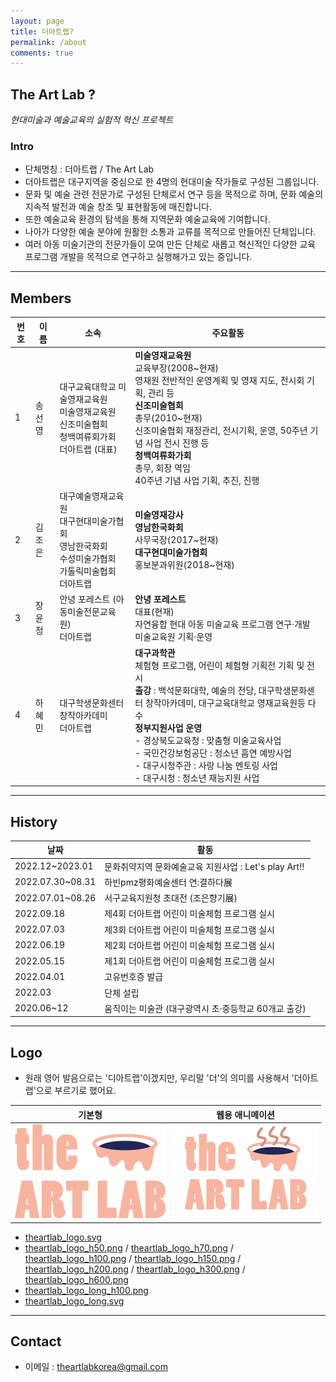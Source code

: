 ```yaml
---
layout: page
title: 더아트랩?
permalink: /about
comments: true
---
```


## The Art Lab ?

_현대미술과 예술교육의 실험적 혁신 프로젝트_

### Intro

* 단체명칭 : 더아트랩 / The Art Lab
* 더아트랩은 대구지역을 중심으로 한 4명의 현대미술 작가들로 구성된 그룹입니다.
* 문화 및 예술 관련 전문가로 구성된 단체로서 연구 등을 목적으로 하며, 문화 예술의 지속적 발전과 예술 창조 및 표현활동에 매진합니다.
* 또한 예술교육 환경의 탐색을 통해 지역문화 예술교육에 기여합니다.
* 나아가 다양한 예술 분야에 원활한 소통과 교류를 목적으로 만들어진 단체입니다.
* 여러 아동 미술기관의 전문가들이 모여 만든 단체로 새롭고 혁신적인 다양한 교육 프로그램 개발을 목적으로 연구하고 실행해가고 있는 중입니다.



------

## Members

|번호 |이름   |소속  |주요활동  |
|-----|-------|------|----------|
|1    |송선영 |대구교육대학교 미술영재교육원 <br/>미술영재교육원 <br/>신조미술협회 <br/>청백여류회가회 <br/>더아트랩 (대표)|**미술영재교육원**<br/> 교육부장(2008~현재)<br/> 영재원 전반적인 운영계획 및 영재 지도, 전시회 기획, 관리 등<br/>**신조미술협회**<br/> 총무(2010~현재)<br/> 신조미술협회 재정관리, 전시기획, 운영, 50주년 기념 사업 전시 진행 등<br/>**청백여류화가회**<br/> 총무, 회장 역임<br/> 40주년 기념 사업 기획, 추진, 진행|
|2 |김조은 |대구예술영재교육원 <br/>대구현대미술가협회 <br/>영남한국화회 <br/>수성미술가협회 <br/>가톨릭미술협회 <br/>더아트랩|**미술영재강사**<br/>**영남한국화회**<br/> 사무국장(2017~현재)<br/>**대구현대미술가협회**<br/> 홍보분과위원(2018~현재)|
|3    |장윤정 | 안녕 포레스트 (아동미술전문교육원) <br/>더아트랩 | **안녕 포레스트**<br/> 대표(현재)<br/> 자연융합 현대 아동 미술교육 프로그램 연구‧개발<br/> 미술교육원 기획‧운영 |
|4    |하혜민 | 대구학생문화센터 <br/>창작아카데미 <br/>더아트랩 | **대구과학관** <br/> 체험형 프로그램, 어린이 체험형 기획전 기획 및 전시 <br/>**출강** :  백석문화대학, 예술의 전당, 대구학생문화센터 창작아카데미, 대구교육대학교 영재교육원등 다수 <br/>**정부지원사업 운영** <br/>\- 경상북도교육청 : 맞춤형 미술교육사업<br/>\- 국민건강보험공단 :  청소년 흡연 예방사업 <br/>\- 대구시청주관 :  사랑 나눔 멘토링 사업 <br/>\- 대구시청 :  청소년 재능지원 사업 |



------

## History

|날짜             |활동               |
|-----------------|-------------------|
|2022.12~2023.01 |문화취약지역 문화예술교육 지원사업 : Let's play Art!! |
|2022.07.30~08.31 |하빈pmz평화예술센터 연:결하다展 |
|2022.07.01~08.26 |서구교육지원청 초대전 (조은향기展) |
|2022.09.18       |제4회 더아트랩 어린이 미술체험 프로그램 실시 |
|2022.07.03       |제3회 더아트랩 어린이 미술체험 프로그램 실시 |
|2022.06.19       |제2회 더아트랩 어린이 미술체험 프로그램 실시 |
|2022.05.15       |제1회 더아트랩 어린이 미술체험 프로그램 실시 |
|2022.04.01       |고유번호증 발급 |
|2022.03          |단체 설립 |
|2020.06~12       |움직이는 미술관 (대구광역시 초·중등학교 60개교 출강) |



------

## Logo

* 원래 영어 발음으로는 '디아트랩'이겠지만, 우리말 '더'의 의미를 사용해서 '더아트랩'으로 부르기로 했어요.

|기본형 |웹용 애니메이션 |
|-------|----------------|
| ![theartlab_logo_h150.png](../assets/images/theartlab_logo_h150.png) | ![theartlab_logo_h150.png](../assets/images/theartlab_ani/h150/theartlab_ani.gif) |

* [theartlab_logo.svg](../assets/images/theartlab_logo.svg)
* [theartlab_logo_h50.png](../assets/images/theartlab_logo_h50.png) / [theartlab_logo_h70.png](../assets/images/theartlab_logo_h70.png) / [theartlab_logo_h100.png](../assets/images/theartlab_logo_h100.png) / [theartlab_logo_h150.png](../assets/images/theartlab_logo_h150.png) / [theartlab_logo_h200.png](../assets/images/theartlab_logo_h200.png) / [theartlab_logo_h300.png](../assets/images/theartlab_logo_h300.png) / [theartlab_logo_h600.png](../assets/images/theartlab_logo_h600.png)
* [theartlab_logo_long_h100.png](../assets/images/theartlab_logo_long_h100.png) 
* [theartlab_logo_long.svg](../assets/images/theartlab_logo_long.svg) 


------

## Contact

* 이메일 :  theartlabkorea@gmail.com
